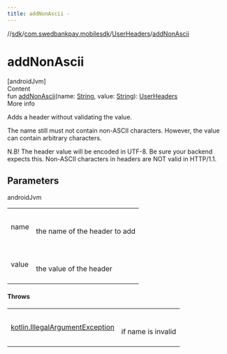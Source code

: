 ```yaml
---
title: addNonAscii -
---
```

//[sdk](../../../index)/[com.swedbankpay.mobilesdk](../index)/[UserHeaders](index)/[addNonAscii](add-non-ascii)



# addNonAscii  
[androidJvm]  
Content  
fun [addNonAscii](add-non-ascii)(name: [String](https://kotlinlang.org/api/latest/jvm/stdlib/kotlin/-string/index.html), value: [String](https://kotlinlang.org/api/latest/jvm/stdlib/kotlin/-string/index.html)): [UserHeaders](index)  
More info  


Adds a header without validating the value.



The name still must not contain non-ASCII characters. However, the value can contain arbitrary characters.



N.B! The header value will be encoded in UTF-8. Be sure your backend expects this. Non-ASCII characters in headers are NOT valid in HTTP/1.1.



## Parameters  
  
androidJvm  
  
| | |
|---|---|
| <a name="com.swedbankpay.mobilesdk/UserHeaders/addNonAscii/#kotlin.String#kotlin.String/PointingToDeclaration/"></a>name| <a name="com.swedbankpay.mobilesdk/UserHeaders/addNonAscii/#kotlin.String#kotlin.String/PointingToDeclaration/"></a><br><br>the name of the header to add<br><br>|
| <a name="com.swedbankpay.mobilesdk/UserHeaders/addNonAscii/#kotlin.String#kotlin.String/PointingToDeclaration/"></a>value| <a name="com.swedbankpay.mobilesdk/UserHeaders/addNonAscii/#kotlin.String#kotlin.String/PointingToDeclaration/"></a><br><br>the value of the header<br><br>|
  


#### Throws  
  
| | |
|---|---|
| <a name="com.swedbankpay.mobilesdk/UserHeaders/addNonAscii/#kotlin.String#kotlin.String/PointingToDeclaration/"></a>[kotlin.IllegalArgumentException](https://kotlinlang.org/api/latest/jvm/stdlib/kotlin/-illegal-argument-exception/index.html)| <a name="com.swedbankpay.mobilesdk/UserHeaders/addNonAscii/#kotlin.String#kotlin.String/PointingToDeclaration/"></a><br><br>if name is invalid<br><br>|
  



